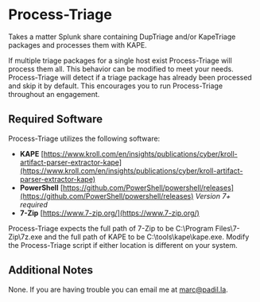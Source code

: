 # Process-Triage

Takes a matter Splunk share containing DupTriage and/or KapeTriage packages and processes them with KAPE.

If multiple triage packages for a single host exist Process-Triage will process them all. This behavior can be modified to meet your needs. Process-Triage will detect if a triage package has already been processed and skip it by default. This encourages you to run Process-Triage throughout an engagement.

## Required Software

Process-Triage utilizes the following software:

- **KAPE** [https://www.kroll.com/en/insights/publications/cyber/kroll-artifact-parser-extractor-kape](https://www.kroll.com/en/insights/publications/cyber/kroll-artifact-parser-extractor-kape)
- **PowerShell** [https://github.com/PowerShell/powershell/releases](https://github.com/PowerShell/powershell/releases) *Version 7+ required*
- **7-Zip** [https://www.7-zip.org/](https://www.7-zip.org/)

Process-Triage expects the full path of 7-Zip to be C:\Program Files\7-Zip\7z.exe and the full path of KAPE to be C:\tools\kape\kape.exe. Modify the Process-Triage script if either location is different on your system.

## Additional Notes

None. If you are having trouble you can email me at [marc@padil.la](mailto:marc@padil.la).
